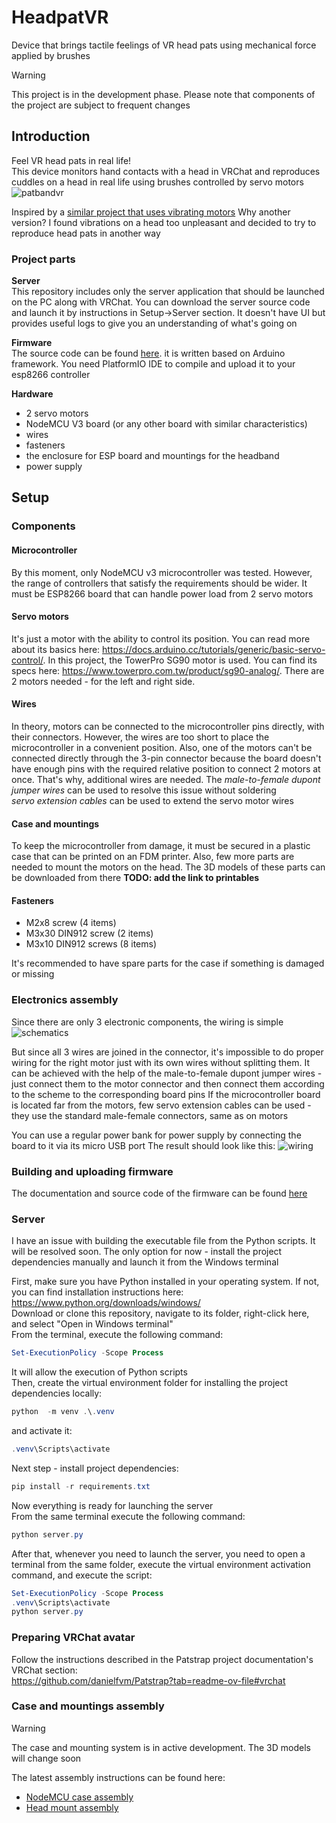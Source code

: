 # HeadpatVR
Device that brings tactile feelings of VR head pats using mechanical force applied by brushes 
> [!WARNING]
> This project is in the development phase. Please note that components of the project are subject to frequent changes

## Introduction
Feel VR head pats in real life!  
This device monitors hand contacts with a head in VRChat and reproduces cuddles on a head in real life using brushes controlled by servo motors
![patbandvr](https://github.com/Mercuso/headpat-vr/assets/18481258/d4069ea7-765f-457f-817b-56fe676c67cd)

Inspired by a [similar project that uses vibrating motors](https://github.com/danielfvm/Patstrap)
Why another version?
I found vibrations on a head too unpleasant and decided to try to reproduce head pats in another way

### Project parts
**Server**  
This repository includes only the server application that should be launched on the PC along with VRChat. You can download the server source code and launch it by instructions in Setup->Server section. It doesn't have UI but provides useful logs to give you an understanding of what's going on

**Firmware**  
The source code can be found [here](https://github.com/Mercuso/headpat-vr-esp). it is written based on Arduino framework. You need PlatformIO IDE to compile and upload it to your esp8266 controller

**Hardware**  
- 2 servo motors
- NodeMCU V3 board (or any other board with similar characteristics)
- wires
- fasteners
- the enclosure for ESP board and mountings for the headband
- power supply

## Setup

### Components

#### Microcontroller
By this moment, only NodeMCU v3 microcontroller was tested. However, the range of controllers that satisfy the requirements should be wider. It must be ESP8266 board that can handle power load from 2 servo motors

#### Servo motors
It's just a motor with the ability to control its position. 
You can read more about its basics here: https://docs.arduino.cc/tutorials/generic/basic-servo-control/. 
In this project, the TowerPro SG90 motor is used. You can find its specs here: https://www.towerpro.com.tw/product/sg90-analog/. 
There are 2 motors needed - for the left and right side. 

#### Wires
In theory, motors can be connected to the microcontroller pins directly, with their connectors. However, the wires are too short to place the microcontroller in a convenient position. Also, one of the motors can't be connected directly through the 3-pin connector because the board doesn't have enough pins with the required relative position to connect 2 motors at once. That's why, additional wires are needed. The *male-to-female dupont jumper wires* can be used to resolve this issue without soldering  
*servo extension cables* can be used to extend the servo motor wires

#### Case and mountings
To keep the microcontroller from damage, it must be secured in a plastic case that can be printed on an FDM printer. Also, few more parts are needed to mount the motors on the head. The 3D models of these parts can be downloaded from there **TODO: add the link to printables**

#### Fasteners
- M2x8 screw (4 items)
- M3x30 DIN912 screw (2 items)
- M3x10 DIN912 screws (8 items)

It's recommended to have spare parts for the case if something is damaged or missing

### Electronics assembly
Since there are only 3 electronic components, the wiring is simple
![schematics](https://github.com/Mercuso/headpat-vr/assets/18481258/794e9367-17cf-476d-b6db-dd63ba80cd55)

But since all 3 wires are joined in the connector, it's impossible to do proper wiring for the right motor just with its own wires without splitting them. It can be achieved with the help of the male-to-female dupont jumper wires - just connect them to the motor connector and then connect them according to the scheme to the corresponding board pins
If the microcontroller board is located far from the motors, few servo extension cables can be used - they use the standard male-female connectors, same as on motors

You can use a regular power bank for power supply by connecting the board to it via its micro USB port
The result should look like this:
![wiring](https://github.com/Mercuso/headpat-vr/assets/18481258/f810ad13-eb61-49cc-8d3f-76c8c9f1e18d)

### Building and uploading firmware
The documentation and source code of the firmware can be found [here](https://github.com/Mercuso/headpat-vr-esp)

### Server
I have an issue with building the executable file from the Python scripts. It will be resolved soon. The only option for now - install the project dependencies manually and launch it from the Windows terminal  

First, make sure you have Python installed in your operating system. If not, you can find installation instructions here: https://www.python.org/downloads/windows/  
Download or clone this repository, navigate to its folder, right-click here, and select "Open in Windows terminal"  
From the terminal, execute the following command:
```powershell
Set-ExecutionPolicy -Scope Process
```
It will allow the execution of Python scripts  
Then, create the virtual environment folder for installing the project dependencies locally:
```powershell
python  -m venv .\.venv 
```
and activate it:
```powershell
.venv\Scripts\activate
```
Next step - install project dependencies:
```powershell
pip install -r requirements.txt
```
Now everything is ready for launching the server  
From the same terminal execute the following command:
```powershell
python server.py
```

After that, whenever you need to launch the server, you need to open a terminal from the same folder, execute the virtual environment activation command, and execute the script:
```powershell
Set-ExecutionPolicy -Scope Process
.venv\Scripts\activate
python server.py
```

### Preparing VRChat avatar
Follow the instructions described in the Patstrap project documentation's VRChat section:  
https://github.com/danielfvm/Patstrap?tab=readme-ov-file#vrchat

### Case and mountings assembly
> [!WARNING]  
> The case and mounting system is in active development. The 3D models will change soon

The latest assembly instructions can be found here:
- [NodeMCU case assembly](docs/MC_CASE_ASSEMBLY.md)
- [Head mount assembly](docs/HEAD_MOUNT_ASSEMBLY.md)
